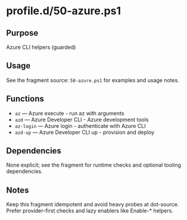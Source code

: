 profile.d/50-azure.ps1
======================

Purpose
-------
Azure CLI helpers (guarded)

Usage
-----
See the fragment source: `50-azure.ps1` for examples and usage notes.

Functions
---------
- `az` — Azure execute - run az with arguments
- `azd` — Azure Developer CLI - Azure development tools
- `az-login` — Azure login - authenticate with Azure CLI
- `azd-up` — Azure Developer CLI up - provision and deploy

Dependencies
------------
None explicit; see the fragment for runtime checks and optional tooling dependencies.

Notes
-----
Keep this fragment idempotent and avoid heavy probes at dot-source. Prefer provider-first checks and lazy enablers like Enable-* helpers.


